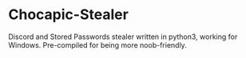 # Chocapic-Stealer
Discord and Stored Passwords stealer written in python3, working for Windows. Pre-compiled for being more noob-friendly.
